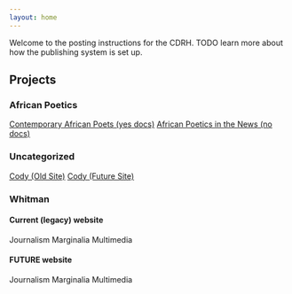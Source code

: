 ```yaml
---
layout: home
---
```


<link rel="stylesheet" href="{{ 'assets/css/style.css' | relative_url }}"/>

<p>Welcome to the posting instructions for the CDRH. TODO learn more about how the publishing system is set up.</p>

<h2>Projects</h2>

<h3>African Poetics</h3>

<div class="projects">
  <a href="/projects/ap_cap" class="project">Contemporary African Poets (yes docs)</a>
  <a href="/projects/ap_news" class="project">African Poetics in the News (no docs)</a>
</div>

<h3>Uncategorized</h3>

<div class="projects">
  <a href="/projects/cody_old" class="project">Cody (Old Site)</a>
  <a href="/projects/cody" class="project">Cody (Future Site)</a>
</div>

<h3>Whitman</h3>

<h4>Current (legacy) website</h4>
<div class="projects">
  <span class="project">Journalism</span>
  <span class="project">Marginalia</span>
  <span class="project">Multimedia</span>
</div>

<h4>FUTURE website</h4>
<div class="projects">
  <span class="project">Journalism</span>
  <span class="project">Marginalia</span>
  <span class="project">Multimedia</span>
</div>
